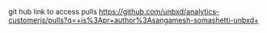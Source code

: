 git hub link to access pulls
https://github.com/unbxd/analytics-customerjs/pulls?q=+is%3Apr+author%3Asangamesh-somashetti-unbxd+

